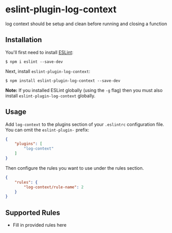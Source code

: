 # eslint-plugin-log-context

log context should be setup and clean before running and closing a function

## Installation

You'll first need to install [ESLint](http://eslint.org):

```
$ npm i eslint --save-dev
```

Next, install `eslint-plugin-log-context`:

```
$ npm install eslint-plugin-log-context --save-dev
```

**Note:** If you installed ESLint globally (using the `-g` flag) then you must also install `eslint-plugin-log-context` globally.

## Usage

Add `log-context` to the plugins section of your `.eslintrc` configuration file. You can omit the `eslint-plugin-` prefix:

```json
{
    "plugins": [
        "log-context"
    ]
}
```


Then configure the rules you want to use under the rules section.

```json
{
    "rules": {
        "log-context/rule-name": 2
    }
}
```

## Supported Rules

* Fill in provided rules here





